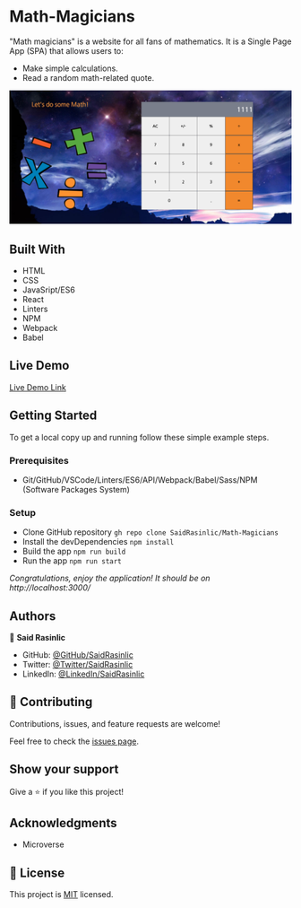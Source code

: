 # Math-Magicians
"Math magicians" is a website for all fans of mathematics. It is a Single Page App (SPA) that allows users to:

- Make simple calculations.
- Read a random math-related quote.

![Project Image](./src/assets/images/Math-Magicians.png)


## Built With

- HTML
- CSS
- JavaSript/ES6
- React
- Linters
- NPM
- Webpack
- Babel


## Live Demo

[Live Demo Link](https://saidrasinlic.github.io/Math-Magicians/)

## Getting Started

To get a local copy up and running follow these simple example steps.

### Prerequisites

- Git/GitHub/VSCode/Linters/ES6/API/Webpack/Babel/Sass/NPM (Software Packages System)

### Setup

- Clone GitHub repository `gh repo clone SaidRasinlic/Math-Magicians`
- Install the devDependencies `npm install`
- Build the app `npm run build`
- Run the app `npm run start`

*Congratulations, enjoy the application! It should be on http://localhost:3000/*
## Authors

👤 **Said Rasinlic**

- GitHub: [@GitHub/SaidRasinlic](https://github.com/SaidRasinlic)
- Twitter: [@Twitter/SaidRasinlic](https://twitter.com/SaidRasinlic)
- LinkedIn: [@LinkedIn/SaidRasinlic](https://www.linkedin.com/in/SaidRasinlic)


## 🤝 Contributing

Contributions, issues, and feature requests are welcome!

Feel free to check the [issues page](../../issues/).

## Show your support

Give a ⭐️ if you like this project!

## Acknowledgments

- Microverse 

## 📝 License

This project is [MIT](LICENSE) licensed.
